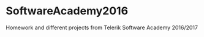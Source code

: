 # <h1>SoftwareAcademy2016</h1>
Homework and different projects from Telerik Software Academy 2016/2017
